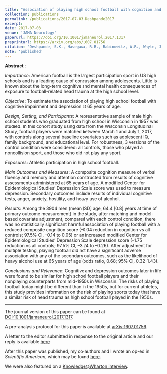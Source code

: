 ```yaml
---
title: "Association of playing high school football with cognition and mental health later in life"
collection: publications
permalink: /publications/2017-07-03-Deshpande2017
excerpt: 
date: 2017-07-03
venue: 'JAMA Neurology'
paperurl: https://doi.org/10.1001/jamaneurol.2017.1317 
preprinturl: https://arxiv.org/abs/1607.01756
citation: 'Deshpande, S.K., Hasegawa, R.B., Rabinowitz, A.R., Whyte, J., Roan, C.L., Tabatabaei, A., Baiocchi, M., Karlawish, J.H., Master, C.L., and Small, D.S. (2017). &quot; Association of playing high school football with cognition and mental health later in life &quot; <i> JAMA Neurology </i>. 74(8): 909 - 918.'
note: 'published'
---
```

<b> Abstract </b> :

<i>Importance</i>: American football is the largest participation sport in US high schools and is a leading cause of concussion among adolescents. Little is known about the long-term cognitive and mental health consequences of exposure to football-related head trauma at the high school level.

<i>Objective</i>: To estimate the association of playing high school football with cognitive impairment and depression at 65 years of age.

<i>Design, Setting, and Participants</i>: A representative sample of male high school students who graduated from high school in Wisconsin in 1957 was studied. In this cohort study using data from the Wisconsin Longitudinal Study, football players were matched between March 1 and July 1, 2017, with controls along several baseline covariates such as adolescent IQ, family background, and educational level. For robustness, 3 versions of the control condition were considered: all controls, those who played a noncollision sport, and those who did not play any sport.

<i>Exposures</i>: Athletic participation in high school football.

<i>Main Outcomes and Measures</i>: A composite cognition measure of verbal fluency and memory and attention constructed from results of cognitive assessments administered at 65 years of age. A modified Center for Epidemiological Studies’ Depression Scale score was used to measure depression. Secondary outcomes include results of individual cognitive tests, anger, anxiety, hostility, and heavy use of alcohol.

<i>Results</i>: Among the 3904 men (mean [SD] age, 64.4 [0.8] years at time of primary outcome measurement) in the study, after matching and model-based covariate adjustment, compared with each control condition, there was no statistically significant harmful association of playing football with a reduced composite cognition score (–0.04 reduction in cognition vs all controls; 97.5% CI, –0.14 to 0.05) or an increased modified Center for Epidemiological Studies’ Depression Scale depression score (–1.75 reduction vs all controls; 97.5% CI, –3.24 to –0.26). After adjustment for multiple testing, playing football did not have a significant adverse association with any of the secondary outcomes, such as the likelihood of heavy alcohol use at 65 years of age (odds ratio, 0.68; 95% CI, 0.32-1.43).

<i>Conclusions and Relevance</i>: Cognitive and depression outcomes later in life were found to be similar for high school football players and their nonplaying counterparts from mid-1950s in Wisconsin. The risks of playing football today might be different than in the 1950s, but for current athletes, this study provides information on the risk of playing sports today that have a similar risk of head trauma as high school football played in the 1950s.

---

The journal version of this paper can be found at [DOI:10.1001/jamaneurol.2017.1317](https://doi.org/10.1001/jamaneurol.2017.1317).

A pre-analysis protocol for this paper is available at [arXiv:1607.01756](https://arxiv.org/abs/1607.01756).

A letter to the editor submitted in response to the original article and our reply is available [here](https://skdeshpande91.github.io/files/jama_neur_hoffman_reply.pdf) 

After this paper was published, my co-authors and I wrote an op-ed in <i>Scientific American</i>, which may be found [here](https://blogs.scientificamerican.com/observations/head-trauma-in-high-school-football-may-be-more-complicated-than-we-thought/).

We were also featured on a [Knowledge@Wharton interview](https://knowledge.wharton.upenn.edu/article/high-school-sports-cte/).
